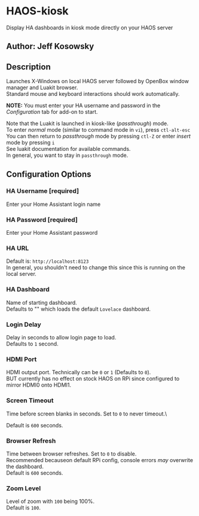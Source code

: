 # HAOS-kiosk

Display HA dashboards in kiosk mode directly on your HAOS server

## Author: Jeff Kosowsky

## Description

Launches X-Windows on local HAOS server followed by OpenBox window manager
and Luakit browser.\
Standard mouse and keyboard interactions should work
automatically.

**NOTE:** You must enter your HA username and password in the
*Configuration* tab for add-on to start.

Note that the Luakit is launched in kiosk-like (*passthrough*) mode.\
To
enter *normal* mode (similar to command mode in `vi`), press
`ctl-alt-esc`\
You can then return to *passthrough* mode by pressing
`ctl-Z` or enter *insert* mode by pressing `i`\
See luakit documentation
for available commands.\
In general, you want to stay in `passthrough`
mode.

## Configuration Options

### HA Username \[required\]

Enter your Home Assistant login name

### HA Password \[required\]

Enter your Home Assistant password

### HA URL

Default is: `http://localhost:8123`\
In general, you shouldn't need to
change this since this is running on the local server.

### HA Dashboard

Name of starting dashboard.\
Defaults to "" which loads the default
`Lovelace` dashboard.

### Login Delay

Delay in seconds to allow login page to load.\
Defaults to `1` second.

### HDMI Port

HDMI output port. Technically can be `0` or `1` (Defaults to `0`).\
BUT
currently has no effect on stock HAOS on RPi since configured to mirror
HDMI0 onto HDMI1.

### Screen Timeout

Time before screen blanks in seconds. Set to `0` to never timeout.\\

Default is `600` seconds.

### Browser Refresh

Time between browser refreshes. Set to `0` to disable.\
Recommended
becauseon default RPi config, console errors *may* overwrite the
dashboard.\
Default is `600` seconds.

### Zoom Level

Level of zoom with `100` being 100%. \
Default is `100`.
